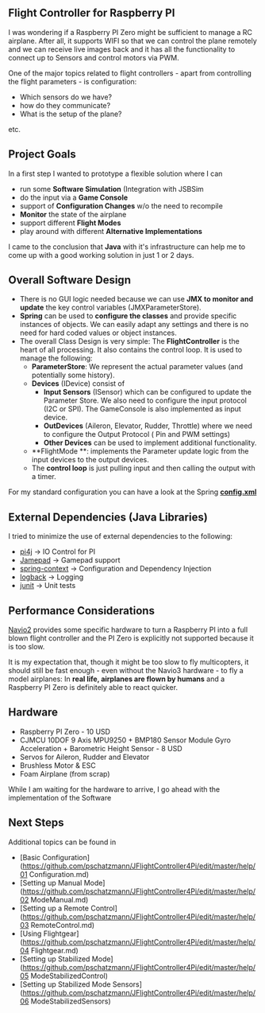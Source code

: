 ## Flight Controller for Raspberry PI

I was wondering if a Raspberry PI Zero might be sufficient to manage a RC airplane. After all, it supports
WIFI so that we can control the plane remotely and we can receive live images back and it has all the functionality
to connect up to Sensors and control motors via PWM.

One of the major topics related to flight controllers - apart from controlling the flight parameters - is configuration: 

- Which sensors do we have?
- how do they communicate? 
- What is the setup of the plane?

etc. 


## Project Goals

In a first step I wanted to prototype a flexible solution where I can 
- run some **Software Simulation** (Integration with JSBSim
- do the input via a **Game Console**
- support of **Configuration Changes** w/o the need to recompile
- **Monitor** the state of the airplane 
- support different **Flight Modes** 
- play around with different **Alternative Implementations** 

I came to the conclusion that **Java** with it's infrastructure can help me to come up with a good
working solution in just 1 or 2 days.

## Overall Software Design 

- There is no GUI logic needed because we can use **JMX to monitor and update** the key control variables (JMXParameterStore). 
- **Spring** can be used to **configure the classes** and provide specific instances of objects. We can easily 
  adapt any settings and there is no need for hard coded values or object instances.
- The overall Class Design is very simple: The **FlightController** is the heart of all processing. It also
  contains the control loop. It is used to manage the following:
  - **ParameterStore**: We represent the actual parameter values (and potentially some history). 
  - **Devices** (IDevice) consist of 
  	- **Input Sensors** (ISensor) which can be configured to update the Parameter Store. We also need to configure
  	  the input protocol (I2C or SPI). The GameConsole is also implemented as input device.
  	- **OutDevices** (Aileron, Elevator, Rudder, Throttle) where we need to configure the Output Protocol (
  	  Pin and PWM settings)
  	- **Other Devices** can be used to implement additional functionality. 
  - **FlightMode **: implements the Parameter update logic from the input devices to the output devices.
  - The **control loop** is just pulling input and then calling the output with a timer.

For my standard configuration you can have a look at the Spring  **[config.xml](src/main/resources/config.xml)**

## External Dependencies (Java Libraries)

I tried to minimize the use of external dependencies to the following:

- [pi4j](https://pi4j.com/1.2/index.html) -> IO Control for PI  
- [Jamepad](https://github.com/williamahartman/Jamepad) -> Gamepad support 
- [spring-context](https://docs.spring.io/spring-framework/docs/current/spring-framework-reference/core.html) -> Configuration and Dependency Injection
- [logback](http://logback.qos.ch/) -> Logging
- [junit](https://junit.org/junit4/) -> Unit tests


## Performance Considerations

[Navio2](https://emlid.com/navio/) provides some specific hardware to turn a Raspberry PI into a full blown
flight controller and the PI Zero is explicitly not supported because it is too slow.  

It is my expectation that, though it might be too slow to fly multicopters, it should still be fast enough - even without 
the Navio3 hardware - to fly a model airplanes: In **real life, airplanes are flown by humans** and a Raspberry
PI Zero is definitely able to react quicker.

## Hardware  

- Raspberry PI Zero - 10 USD
- CJMCU 10DOF 9 Axis MPU9250 + BMP180 Sensor Module Gyro Acceleration + Barometric Height Sensor - 8 USD
- Servos for Aileron, Rudder and Elevator
- Brushless Motor & ESC
- Foam Airplane (from scrap)


While I am waiting for the hardware to arrive, I go ahead with the implementation of the Software

## Next Steps  

Additional topics can be found in 

- [Basic Configuration](https://github.com/pschatzmann/JFlightController4Pi/edit/master/help/01 Configuration.md)
- [Setting up Manual Mode](https://github.com/pschatzmann/JFlightController4Pi/edit/master/help/02 ModeManual.md)
- [Setting up a Remote Control](https://github.com/pschatzmann/JFlightController4Pi/edit/master/help/03 RemoteControl.md)
- [Using Flightgear](https://github.com/pschatzmann/JFlightController4Pi/edit/master/help/04 Flightgear.md)
- [Setting up Stabilized Mode](https://github.com/pschatzmann/JFlightController4Pi/edit/master/help/05 ModeStabilizedControl)
- [Setting up Stabilized Mode Sensors](https://github.com/pschatzmann/JFlightController4Pi/edit/master/help/06 ModeStabilizedSensors)

